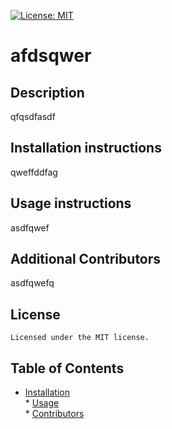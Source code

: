 
[![License: MIT](https://img.shields.io/badge/License-MIT-yellow.svg)](https://opensource.org/licenses/MIT)
# afdsqwer

## Description
qfqsdfasdf


## Installation instructions 
qweffddfag

  ## Usage instructions 
  asdfqwef

  ## Additional Contributors
  asdfqwefq
## License
    Licensed under the MIT license.
## Table of Contents
* [Installation](#Installation-instructions)<br />* [Usage](#Usage-instructions)<br />* [Contributors](#Additional-Contributors)
